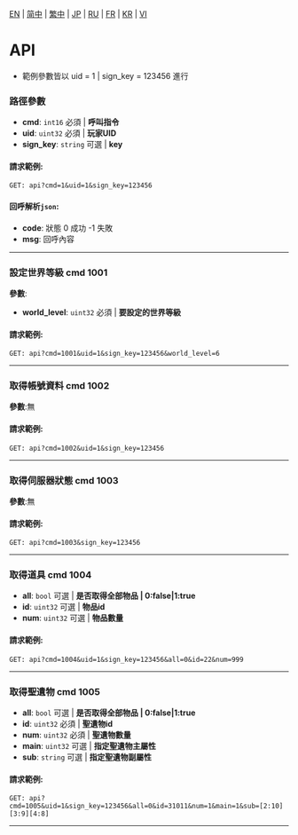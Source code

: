 [EN](./EN.md) | [简中](./zh-CN.md) | [繁中](./zh-TW.md) | [JP](./JP.md) | [RU](./RU.md) | [FR](./FR.md) | [KR](./KR.md) | [VI](./VI.md)

# API
- 範例參數皆以 uid = 1 | sign_key = 123456 進行

### 路徑參數
- **cmd**: `int16` 必須 | **呼叫指令**
- **uid**: `uint32` 必須 | **玩家UID**
- **sign_key**: `string` 可選 | **key**

#### 請求範例:
```plaintext
GET: api?cmd=1&uid=1&sign_key=123456
```

#### 回呼解析`json`:
- **code**: 狀態 0 成功 -1 失敗
- **msg**: 回呼內容

___

### 設定世界等級 cmd 1001
**參數**:
- **world_level**: `uint32` 必須 | **要設定的世界等級**
#### 請求範例:
```plaintext
GET: api?cmd=1001&uid=1&sign_key=123456&world_level=6
```

___

### 取得帳號資料 cmd 1002
**參數**:無
#### 請求範例:
```plaintext
GET: api?cmd=1002&uid=1&sign_key=123456
```

___

### 取得伺服器狀態 cmd 1003
**參數**:無
#### 請求範例:
```plaintext
GET: api?cmd=1003&sign_key=123456
```

___

### 取得道具 cmd 1004
- **all**: `bool` 可選 | **是否取得全部物品 | 0:false|1:true**
- **id**: `uint32` 可選 | **物品id**
- **num**: `uint32` 可選 | **物品數量**
#### 請求範例:
```plaintext
GET: api?cmd=1004&uid=1&sign_key=123456&all=0&id=22&num=999
```

___

### 取得聖遺物 cmd 1005
- **all**: `bool` 可選 | **是否取得全部物品 | 0:false|1:true**
- **id**: `uint32` 必須 | **聖遺物id**
- **num**: `uint32` 必須 | **聖遺物數量**
- **main**: `uint32` 可選 | **指定聖遺物主屬性**
- **sub**: `string` 可選 | **指定聖遺物副屬性**
#### 請求範例:
```plaintext
GET: api?cmd=1005&uid=1&sign_key=123456&all=0&id=31011&num=1&main=1&sub=[2:10][3:9][4:8]
```

___